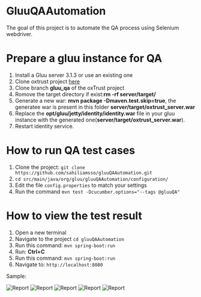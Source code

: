 # GluuQAAutomation

The goal of this project is to automate the QA process using Selenium webdriver.

# Prepare a gluu instance for QA

1. Install a Gluu server 3.1.3 or use an existing one
1. Clone oxtrust project [here](https://github.com/GluuFederation/oxTrust)
1. Clone branch **gluu_qa** of the oxTrust project
1. Romove the target directory if exist:**rm -rf server/target/**
1. Generate a new war: **mvn package -Dmaven.test.skip=true**, the generatee war is present in this folder **server/target/oxtrust_server.war**
1. Replace the **opt/gluu/jetty/identity/identity.war** file in your gluu instance with the generated one(**server/target/oxtrust_server.war**).
1. Restart identity service.


# How to run QA test cases
 
 1. Clone the project: `git clone https://github.com/sahiliamsso/gluuQAAutomation.git`
 1. `cd src/main/java/org/gluu/gluuQAAutomation/configuration/`
 1. Edit the file `config.properties` to match your settings
 1. Run the command `mvn test -Dcucumber.options="--tags @gluuQA"`
 
 
 # How to view the test result
 
 1. Open a new terminal
 1. Navigate to the project `cd gluuQAAutomation`
 1. Run this command: `mvn spring-boot:run`
 1. Run: **Ctrl+C**
 1. Run this command: `mvn spring-boot:run`
 1. Navigate to: `http://localhost:8080`
 
 
 Sample:
   
   <img src="https://github.com/sahiliamsso/gluuQAAutomation/blob/master/src/main/resources/qa_1.png" alt="Report">
   <img src="https://github.com/sahiliamsso/gluuQAAutomation/blob/master/src/main/resources/qa_2.png" alt="Report">
   <img src="https://github.com/sahiliamsso/gluuQAAutomation/blob/master/src/main/resources/qa_3.png" alt="Report">
   <img src="https://github.com/sahiliamsso/gluuQAAutomation/blob/master/src/main/resources/qa_4.png" alt="Report">
   <img src="https://github.com/sahiliamsso/gluuQAAutomation/blob/master/src/main/resources/qa_5.png" alt="Report">
 
